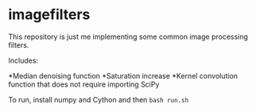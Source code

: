 # imagefilters
This repository is just me implementing some common image processing filters. 

Includes:

  *Median denoising function
  *Saturation increase
  *Kernel convolution function that does not require importing SciPy

To run, install numpy and Cython and then 
```bash run.sh```
